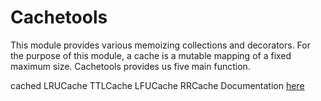 # Cachetools

This module provides various memoizing collections and decorators. For the purpose of this module, a cache is a mutable mapping of a fixed maximum size. Cachetools provides us five main function.

cached
LRUCache
TTLCache
LFUCache
RRCache
Documentation [here](https://cachetools.readthedocs.io/en/stable/)
